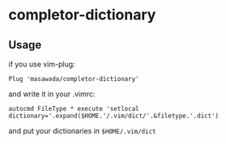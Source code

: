 completor-dictionary
====================

## Usage

if you use vim-plug:

```
Plug 'masawada/completor-dictionary'
```

and write it in your .vimrc:

```
autocmd FileType * execute 'setlocal dictionary='.expand($HOME.'/.vim/dict/'.&filetype.'.dict')
```

and put your dictionaries in `$HOME/.vim/dict`
